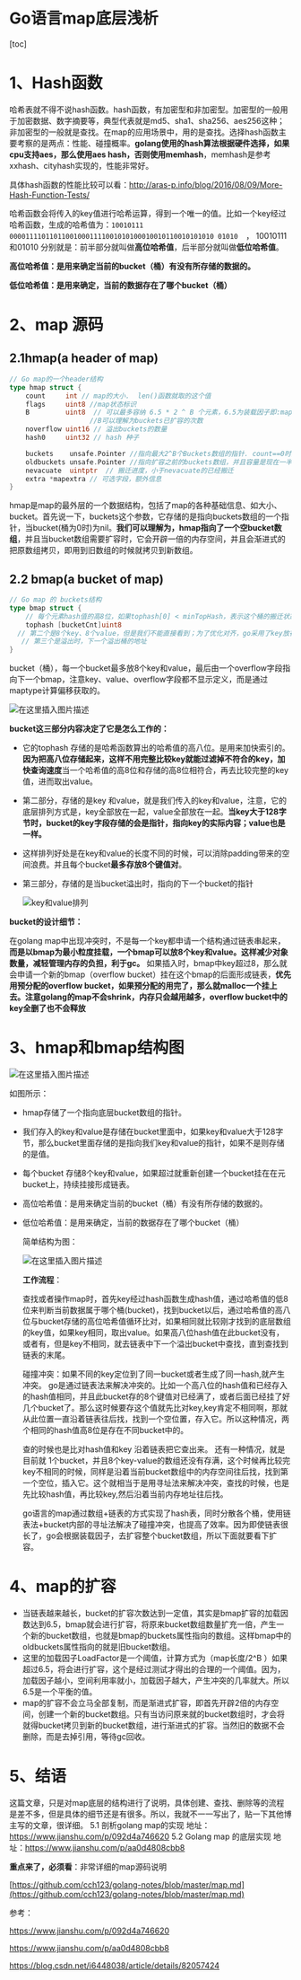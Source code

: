 # Go语言map底层浅析

[toc]

# 1、Hash函数

哈希表就不得不说hash函数。hash函数，有加密型和非加密型。加密型的一般用于加密数据、数字摘要等，典型代表就是md5、sha1、sha256、aes256这种；非加密型的一般就是查找。在map的应用场景中，用的是查找。选择hash函数主要考察的是两点：性能、碰撞概率。**golang使用的hash算法根据硬件选择，如果cpu支持aes，那么使用aes hash，否则使用memhash**，memhash是参考xxhash、cityhash实现的，性能非常好。

具体hash函数的性能比较可以看：<http://aras-p.info/blog/2016/08/09/More-Hash-Function-Tests/>

哈希函数会将传入的key值进行哈希运算，得到一个唯一的值。比如一个key经过哈希函数，生成的哈希值为：`10010111 000011110110110010001111001010100010010110010101010 01010  `， 10010111 和01010 分别就是：前半部分就叫做**高位哈希值**，后半部分就叫做**低位哈希值**。

**高位哈希值：是用来确定当前的bucket（桶）有没有所存储的数据的。**

**低位哈希值：是用来确定，当前的数据存在了哪个bucket（桶）**

# 2、map 源码

## 2.1hmap(a header of map)

```go
// Go map的一个header结构
type hmap struct {
	count     int // map的大小.  len()函数就取的这个值
	flags     uint8 //map状态标识
    B         uint8  // 可以最多容纳 6.5 * 2 ^ B 个元素，6.5为装载因子即:map长度=6.5*2^B
    				//B可以理解为buckets已扩容的次数
	noverflow uint16 // 溢出buckets的数量
	hash0     uint32 // hash 种子

	buckets    unsafe.Pointer //指向最大2^B个Buckets数组的指针. count==0时为nil.
	oldbuckets unsafe.Pointer //指向扩容之前的buckets数组，并且容量是现在一半.不增长就为nil
	nevacuate  uintptr  // 搬迁进度，小于nevacuate的已经搬迁
	extra *mapextra // 可选字段，额外信息
}
```

hmap是map的最外层的一个数据结构，包括了map的各种基础信息、如大小、bucket。首先说一下，buckets这个参数，它存储的是指向buckets数组的一个指针，当bucket(桶为0时)为nil。**我们可以理解为，hmap指向了一个空bucket数组**，并且当bucket数组需要扩容时，它会开辟一倍的内存空间，并且会渐进式的把原数组拷贝，即用到旧数组的时候就拷贝到新数组。

## 2.2 bmap(a  bucket of map)

```go
// Go map 的 buckets结构
type bmap struct {
	// 每个元素hash值的高8位，如果tophash[0] < minTopHash，表示这个桶的搬迁状态
	tophash [bucketCnt]uint8
  // 第二个是8个key、8个value，但是我们不能直接看到；为了优化对齐，go采用了key放在一起，value放在一起的存储方式，
   // 第三个是溢出时，下一个溢出桶的地址
}
```

bucket（桶），每一个bucket最多放8个key和value，最后由一个overflow字段指向下一个bmap，注意key、value、overflow字段都不显示定义，而是通过maptype计算偏移获取的。

![在这里插入图片描述](https://img-blog.csdnimg.cn/20190304132823432.png)

**bucket这三部分内容决定了它是怎么工作的：**

- 它的tophash 存储的是哈希函数算出的哈希值的高八位。是用来加快索引的。**因为把高八位存储起来，这样不用完整比较key就能过滤掉不符合的key，加快查询速度**当一个哈希值的高8位和存储的高8位相符合，再去比较完整的key值，进而取出value。

- 第二部分，存储的是key 和value，就是我们传入的key和value，注意，它的底层排列方式是，key全部放在一起，value全部放在一起。**当key大于128字节时，bucket的key字段存储的会是指针，指向key的实际内容；value也是一样。**

- 这样排列好处是在key和value的长度不同的时候，可以消除padding带来的空间浪费。并且每个bucket**最多存放8个键值对**。

- 第三部分，存储的是当bucket溢出时，指向的下一个bucket的指针

  ![key和value排列](https://img-blog.csdnimg.cn/20190304134051406.png)

**bucket的设计细节：**

在golang map中出现冲突时，不是每一个key都申请一个结构通过链表串起来，**而是以bmap为最小粒度挂载，一个bmap可以放8个key和value。这样减少对象数量，减轻管理内存的负担，利于gc。**
 如果插入时，bmap中key超过8，那么就会申请一个新的bmap（overflow bucket）挂在这个bmap的后面形成链表，**优先用预分配的overflow bucket，如果预分配的用完了，那么就malloc一个挂上去。注意golang的map不会shrink，内存只会越用越多，overflow bucket中的key全删了也不会释放**

# 3、hmap和bmap结构图

![在这里插入图片描述](https://img-blog.csdnimg.cn/20190304115315717.png?x-oss-process=image/watermark,type_ZmFuZ3poZW5naGVpdGk,shadow_10,text_aHR0cHM6Ly9ibG9nLmNzZG4ubmV0L3UwMTExMzgxOTA=,size_16,color_FFFFFF,t_70)

如图所示：

- hmap存储了一个指向底层bucket数组的指针。

- 我们存入的key和value是存储在bucket里面中，如果key和value大于128字节，那么bucket里面存储的是指向我们key和value的指针，如果不是则存储的是值。

- 每个bucket 存储8个key和value，如果超过就重新创建一个bucket挂在在元bucket上，持续挂接形成链表。

- 高位哈希值：是用来确定当前的bucket（桶）有没有所存储的数据的。

- 低位哈希值：是用来确定，当前的数据存在了哪个bucket（桶）

  简单结构为图：

  ![在这里插入图片描述](https://img-blog.csdnimg.cn/20190304143410819.png?x-oss-process=image/watermark,type_ZmFuZ3poZW5naGVpdGk,shadow_10,text_aHR0cHM6Ly9ibG9nLmNzZG4ubmV0L3UwMTExMzgxOTA=,size_16,color_FFFFFF,t_70)

  **工作流程**：

  查找或者操作map时，首先key经过hash函数生成hash值，通过哈希值的低8位来判断当前数据属于哪个桶(bucket)，找到bucket以后，通过哈希值的高八位与bucket存储的高位哈希值循环比对，如果相同就比较刚才找到的底层数组的key值，如果key相同，取出value。如果高八位hash值在此bucket没有，或者有，但是key不相同，就去链表中下一个溢出bucket中查找，直到查找到链表的末尾。
  
  碰撞冲突：如果不同的key定位到了同一bucket或者生成了同一hash,就产生冲突。 go是通过链表法来解决冲突的。比如一个高八位的hash值和已经存入的hash值相同，并且此bucket存的8个键值对已经满了，或者后面已经挂了好几个bucket了。那么这时候要存这个值就先比对key,key肯定不相同啊，那就从此位置一直沿着链表往后找，找到一个空位置，存入它。所以这种情况，两个相同的hash值高8位是存在不同bucket中的。
  
  查的时候也是比对hash值和key 沿着链表把它查出来。  还有一种情况，就是目前就 1个bucket，并且8个key-value的数组还没有存满，这个时候再比较完key不相同的时候，同样是沿着当前bucket数组中的内存空间往后找，找到第一个空位，插入它。这个就相当于是用寻址法来解决冲突，查找的时候，也是先比较hash值，再比较key,然后沿着当前内存地址往后找。 
  
  go语言的map通过数组+链表的方式实现了hash表，同时分散各个桶，使用链表法+bucket内部的寻址法解决了碰撞冲突，也提高了效率。因为即使链表很长了，go会根据装载因子，去扩容整个bucket数组，所以下面就要看下扩容。

#  4、map的扩容

- 当链表越来越长，bucket的扩容次数达到一定值，其实是bmap扩容的加载因数达到6.5，bmap就会进行扩容，将原来bucket数组数量扩充一倍，产生一个新的bucket数组，也就是bmap的buckets属性指向的数组。这样bmap中的oldbuckets属性指向的就是旧bucket数组。
- 这里的加载因子LoadFactor是一个阈值，计算方式为（map长度/2^B ）如果超过6.5，将会进行扩容，这个是经过测试才得出的合理的一个阈值。因为，加载因子越小，空间利用率就小，加载因子越大，产生冲突的几率就大。所以6.5是一个平衡的值。
- map的扩容不会立马全部复制，而是渐进式扩容，即首先开辟2倍的内存空间，创建一个新的bucket数组。只有当访问原来就的bucket数组时，才会将就得bucket拷贝到新的bucket数组，进行渐进式的扩容。当然旧的数据不会删除，而是去掉引用，等待gc回收。

# 5、结语

这篇文章，只是对map底层的结构进行了说明，具体创建、查找、删除等的流程是差不多，但是具体的细节还是有很多。所以，我就不一一写出了，贴一下其他博主写的文章，很详细。
5.1 剖析golang map的实现
	地址：https://www.jianshu.com/p/092d4a746620
5.2 Golang map 的底层实现
	地址：https://www.jianshu.com/p/aa0d4808cbb8

**重点来了，必须看**：非常详细的map源码说明

[https://github.com/cch123/golang-notes/blob/master/map.md](https://github.com/cch123/golang-notes/blob/master/map.md)




参考：

https://www.jianshu.com/p/092d4a746620

https://www.jianshu.com/p/aa0d4808cbb8

https://blog.csdn.net/i6448038/article/details/82057424